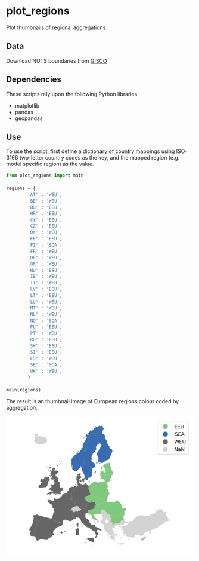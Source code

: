 # plot_regions

Plot thumbnails of regional aggregations

## Data

Download NUTS boundaries from [GISCO](https://ec.europa.eu/eurostat/web/gisco/geodata/reference-data/administrative-units-statistical-units/nuts#nuts21)

## Dependencies

These scripts rely upon the following Python libraries

- matplotlib
- pandas
- geopandas

## Use

To use the script, first define a dictionary of country mappings using ISO-3166 two-letter country codes
as the key, and the mapped region (e.g. model specific region) as the value.

```python
from plot_regions import main

regions = {
        'AT' : 'WEU',
        'BE' : 'WEU',
        'BG' : 'EEU',
        'HR' : 'EEU',
        'CY' : 'EEU',
        'CZ' : 'EEU',
        'DK' : 'WEU',
        'EE' : 'EEU',
        'FI' : 'SCA',
        'FR' : 'WEU',
        'DE' : 'WEU',
        'GR' : 'WEU',
        'HU' : 'EEU',
        'IE' : 'WEU',
        'IT' : 'WEU',
        'LV' : 'EEU',
        'LT' : 'EEU',
        'LU' : 'WEU',
        'MT' : 'WEU',
        'NL' : 'WEU',
        'NO' : 'SCA',
        'PL' : 'EEU',
        'PT' : 'WEU',
        'RO' : 'EEU',
        'SK' : 'EEU',
        'SI' : 'EEU',
        'ES' : 'WEU',
        'SE' : 'SCA',
        'UK' : 'WEU',
        }

main(regions)
```

The result is an thumbnail image of European regions colour coded by aggregation.

![](example.png)